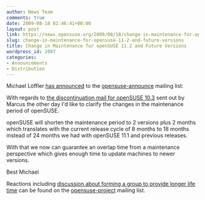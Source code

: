 ```yaml
---
author: News Team
comments: true
date: 2009-08-18 02:46:41+00:00
layout: post
link: https://news.opensuse.org/2009/08/18/change-in-maintenance-for-opensuse-11-2-and-future-versions/
slug: change-in-maintenance-for-opensuse-11-2-and-future-versions
title: Change in Maintenance for openSUSE 11.2 and Future Versions
wordpress_id: 2007
categories:
- Announcements
- Distribution
---
```


Michael Löffler [has announced](http://lists.opensuse.org/opensuse-announce/2009-08/msg00009.html) to the [opensuse-announce](http://lists.opensuse.org/opensuse-announce/) mailing list:



<blockquote></blockquote>

With regards to [the discontinuation mail for openSUSE 10.3](http://lists.opensuse.org/opensuse-announce/2009-08/msg00008.html) sent out by Marcus the other day I'd like to clarify the changes in the maintenance period of openSUSE.

openSUSE will shorten the maintenance period to 2 versions plus 2 months which translates with the current release cycle of 8 months to 18 months instead of 24 months we had with openSUSE 11.1 and previous releases.

With that we now can guarantee an overlap time from a maintenance perspective which gives enough time to update machines to newer versions.

Best
Michael </blockquote>
 
 

Reactions including [discussion about forming a group to provide longer life time](http://lists.opensuse.org/opensuse-project/2009-08/msg00511.html) can be found on the [opensuse-project](http://lists.opensuse.org/opensuse-project/) mailing list.
